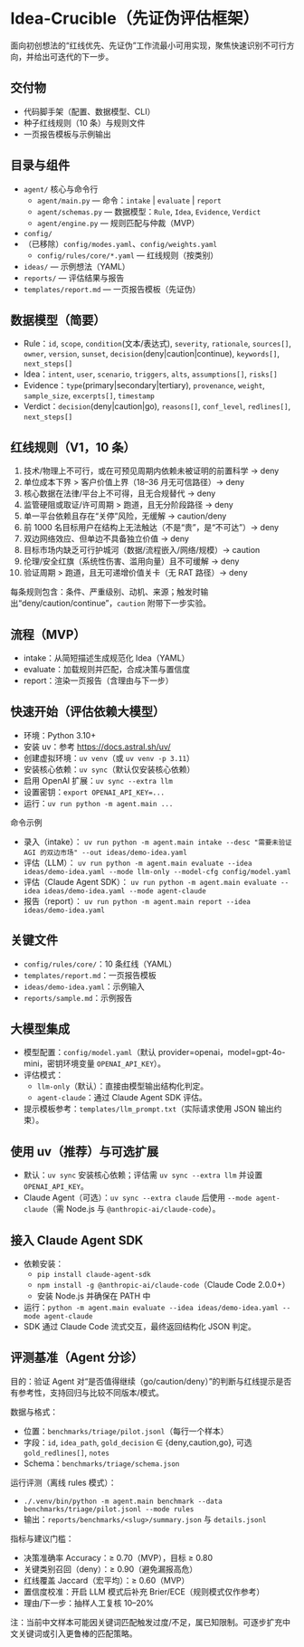 # Idea-Crucible（先证伪评估框架）

面向初创想法的“红线优先、先证伪”工作流最小可用实现，聚焦快速识别不可行方向，并给出可迭代的下一步。

## 交付物
- 代码脚手架（配置、数据模型、CLI）
- 种子红线规则（10 条）与规则文件
- 一页报告模板与示例输出

## 目录与组件
- `agent/` 核心与命令行
  - `agent/main.py` — 命令：`intake` | `evaluate` | `report`
  - `agent/schemas.py` — 数据模型：`Rule`, `Idea`, `Evidence`, `Verdict`
  - `agent/engine.py` — 规则匹配与仲裁（MVP）
- `config/`
- （已移除）`config/modes.yaml`、`config/weights.yaml`
  - `config/rules/core/*.yaml` — 红线规则（按类别）
- `ideas/` — 示例想法（YAML）
- `reports/` — 评估结果与报告
- `templates/report.md` — 一页报告模板（先证伪）

## 数据模型（简要）
- Rule：`id`, `scope`, `condition`(文本/表达式), `severity`, `rationale`, `sources[]`, `owner`, `version`, `sunset`, `decision`(deny|caution|continue), `keywords[]`, `next_steps[]`
- Idea：`intent`, `user`, `scenario`, `triggers`, `alts`, `assumptions[]`, `risks[]`
- Evidence：`type`(primary|secondary|tertiary), `provenance`, `weight`, `sample_size`, `excerpts[]`, `timestamp`
- Verdict：`decision`(deny|caution|go), `reasons[]`, `conf_level`, `redlines[]`, `next_steps[]`

## 红线规则（V1，10 条）
1) 技术/物理上不可行，或在可预见周期内依赖未被证明的前置科学 → deny
2) 单位成本下界 > 客户价值上界（18–36 月无可信路径）→ deny
3) 核心数据在法律/平台上不可得，且无合规替代 → deny
4) 监管硬阻或取证/许可周期 > 跑道，且无分阶段路径 → deny
5) 单一平台依赖且存在“关停”风险，无缓解 → caution/deny
6) 前 1000 名目标用户在结构上无法触达（不是“贵”，是“不可达”）→ deny
7) 双边网络效应、但单边不具备独立价值 → deny
8) 目标市场内缺乏可行护城河（数据/流程嵌入/网络/规模）→ caution
9) 伦理/安全红旗（系统性伤害、滥用向量）且不可缓解 → deny
10) 验证周期 > 跑道，且无可递增价值关卡（无 RAT 路径）→ deny

每条规则包含：条件、严重级别、动机、来源；触发时输出“deny/caution/continue”，`caution` 附带下一步实验。

## 流程（MVP）
- intake：从简短描述生成规范化 Idea（YAML）
- evaluate：加载规则并匹配，合成决策与置信度
- report：渲染一页报告（含理由与下一步）

## 快速开始（评估依赖大模型）
- 环境：Python 3.10+
- 安装 uv：参考 https://docs.astral.sh/uv/
- 创建虚拟环境：`uv venv`（或 `uv venv -p 3.11`）
- 安装核心依赖：`uv sync`（默认仅安装核心依赖）
- 启用 OpenAI 扩展：`uv sync --extra llm`
- 设置密钥：`export OPENAI_API_KEY=...`
- 运行：`uv run python -m agent.main ...`

命令示例
- 录入（intake）：
  `uv run python -m agent.main intake --desc "需要未验证 AGI 的双边市场" --out ideas/demo-idea.yaml`
- 评估（LLM）：
  `uv run python -m agent.main evaluate --idea ideas/demo-idea.yaml --mode llm-only --model-cfg config/model.yaml`
- 评估（Claude Agent SDK）：
  `uv run python -m agent.main evaluate --idea ideas/demo-idea.yaml --mode agent-claude`
- 报告（report）：
  `uv run python -m agent.main report --idea ideas/demo-idea.yaml`

## 关键文件
- `config/rules/core/`：10 条红线（YAML）
- `templates/report.md`：一页报告模板
- `ideas/demo-idea.yaml`：示例输入
- `reports/sample.md`：示例报告

## 大模型集成
- 模型配置：`config/model.yaml`（默认 provider=openai，model=gpt-4o-mini，密钥环境变量 `OPENAI_API_KEY`）。
- 评估模式：
  - `llm-only`（默认）：直接由模型输出结构化判定。
  - `agent-claude`：通过 Claude Agent SDK 评估。
- 提示模板参考：`templates/llm_prompt.txt`（实际请求使用 JSON 输出约束）。

## 使用 uv（推荐）与可选扩展
- 默认：`uv sync` 安装核心依赖；评估需 `uv sync --extra llm` 并设置 `OPENAI_API_KEY`。
- Claude Agent（可选）：`uv sync --extra claude` 后使用 `--mode agent-claude`（需 Node.js 与 `@anthropic-ai/claude-code`）。

## 接入 Claude Agent SDK
- 依赖安装：
  - `pip install claude-agent-sdk`
  - `npm install -g @anthropic-ai/claude-code`（Claude Code 2.0.0+）
  - 安装 Node.js 并确保在 PATH 中
- 运行：`python -m agent.main evaluate --idea ideas/demo-idea.yaml --mode agent-claude`
- SDK 通过 Claude Code 流式交互，最终返回结构化 JSON 判定。

## 评测基准（Agent 分诊）
目的：验证 Agent 对“是否值得继续（go/caution/deny）”的判断与红线提示是否有参考性，支持回归与比较不同版本/模式。

数据与格式：
- 位置：`benchmarks/triage/pilot.jsonl`（每行一个样本）
- 字段：`id`, `idea_path`, `gold_decision` ∈ {deny,caution,go}, 可选 `gold_redlines[]`, `notes`
- Schema：`benchmarks/triage/schema.json`

运行评测（离线 rules 模式）：
- `./.venv/bin/python -m agent.main benchmark --data benchmarks/triage/pilot.jsonl --mode rules`
- 输出：`reports/benchmarks/<slug>/summary.json` 与 `details.jsonl`

指标与建议门槛：
- 决策准确率 Accuracy：≥ 0.70（MVP），目标 ≥ 0.80
- 关键类别召回（deny）：≥ 0.90（避免漏报高危）
- 红线覆盖 Jaccard（宏平均）：≥ 0.60（MVP）
- 置信度校准：开启 LLM 模式后补充 Brier/ECE（规则模式仅作参考）
- 理由/下一步：抽样人工复核 10–20%

注：当前中文样本可能因关键词匹配触发过度/不足，属已知限制。可逐步扩充中文关键词或引入更鲁棒的匹配策略。
